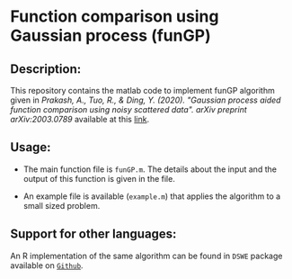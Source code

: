 # Function comparison using Gaussian process (funGP)

## Description:
This repository contains the matlab code to implement funGP algorithm given 
in *Prakash, A., Tuo, R., & Ding, Y. (2020). "Gaussian process aided function comparison using noisy scattered data". arXiv preprint arXiv:2003.0789* available at this [link](https://arxiv.org/abs/2003.07899).

## Usage:

- The main function file is `funGP.m`. The details about the input and the output of this function is given in the file.

- An example file is available (`example.m`) that applies the algorithm to a small sized problem. 

## Support for other languages:
An R implementation of the same algorithm can be found in `DSWE` package available on [`Github`](https://github.com/TAMU-AML/DSWE-Package). 




